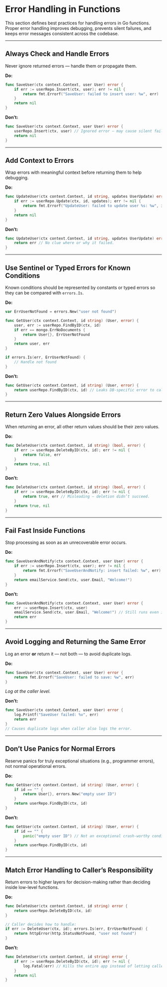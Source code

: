 # **Error Handling in Functions**

This section defines best practices for handling errors in Go functions.
Proper error handling improves debugging, prevents silent failures, and keeps error messages consistent across the codebase.

---

## Always Check and Handle Errors

Never ignore returned errors — handle them or propagate them.

**Do:**

```go
func SaveUser(ctx context.Context, user User) error {
    if err := userRepo.Insert(ctx, user); err != nil {
        return fmt.Errorf("SaveUser: failed to insert user: %w", err)
    }
    return nil
}
```

**Don’t:**

```go
func SaveUser(ctx context.Context, user User) error {
    userRepo.Insert(ctx, user) // Ignored error — may cause silent failure.
    return nil
}
```

---

## Add Context to Errors

Wrap errors with meaningful context before returning them to help debugging.

**Do:**

```go
func UpdateUser(ctx context.Context, id string, updates UserUpdate) error {
    if err := userRepo.Update(ctx, id, updates); err != nil {
        return fmt.Errorf("UpdateUser: failed to update user %s: %w", id, err)
    }
    return nil
}
```

**Don’t:**

```go
func UpdateUser(ctx context.Context, id string, updates UserUpdate) error {
    return err // No clue where or why it failed.
}
```

---

## Use Sentinel or Typed Errors for Known Conditions

Known conditions should be represented by constants or typed errors so they can be compared with `errors.Is`.

**Do:**

```go
var ErrUserNotFound = errors.New("user not found")

func GetUser(ctx context.Context, id string) (User, error) {
    user, err := userRepo.FindByID(ctx, id)
    if err == mongo.ErrNoDocuments {
        return User{}, ErrUserNotFound
    }
    return user, err
}

if errors.Is(err, ErrUserNotFound) {
    // Handle not found
}
```

**Don’t:**

```go
func GetUser(ctx context.Context, id string) (User, error) {
    return userRepo.FindByID(ctx, id) // Leaks DB-specific error to callers.
}
```

---

## Return Zero Values Alongside Errors

When returning an error, all other return values should be their zero values.

**Do:**

```go
func DeleteUser(ctx context.Context, id string) (bool, error) {
    if err := userRepo.DeleteByID(ctx, id); err != nil {
        return false, err
    }
    return true, nil
}
```

**Don’t:**

```go
func DeleteUser(ctx context.Context, id string) (bool, error) {
    if err := userRepo.DeleteByID(ctx, id); err != nil {
        return true, err // Misleading — deletion didn’t succeed.
    }
    return true, nil
}
```

---

## Fail Fast Inside Functions

Stop processing as soon as an unrecoverable error occurs.

**Do:**

```go
func SaveUserAndNotify(ctx context.Context, user User) error {
    if err := userRepo.Insert(ctx, user); err != nil {
        return fmt.Errorf("SaveUserAndNotify: insert failed: %w", err)
    }
    return emailService.Send(ctx, user.Email, "Welcome!")
}
```

**Don’t:**

```go
func SaveUserAndNotify(ctx context.Context, user User) error {
    err := userRepo.Insert(ctx, user)
    emailService.Send(ctx, user.Email, "Welcome!") // Still runs even if insert failed.
    return err
}
```

---

## Avoid Logging and Returning the Same Error

Log an error **or** return it — not both — to avoid duplicate logs.

**Do:**

```go
func SaveUser(ctx context.Context, user User) error {
    return fmt.Errorf("SaveUser: failed to save: %w", err)
}
```

*Log at the caller level.*

**Don’t:**

```go
func SaveUser(ctx context.Context, user User) error {
    log.Printf("SaveUser failed: %v", err)
    return err
}
// Causes duplicate logs when caller also logs the error.
```

---

## Don’t Use Panics for Normal Errors

Reserve panics for truly exceptional situations (e.g., programmer errors), not normal operational errors.

**Do:**

```go
func GetUser(ctx context.Context, id string) (User, error) {
    if id == "" {
        return User{}, errors.New("empty user ID")
    }
    return userRepo.FindByID(ctx, id)
}
```

**Don’t:**

```go
func GetUser(ctx context.Context, id string) (User, error) {
    if id == "" {
        panic("empty user ID") // Not an exceptional crash-worthy condition.
    }
    return userRepo.FindByID(ctx, id)
}
```

---

## Match Error Handling to Caller’s Responsibility

Return errors to higher layers for decision-making rather than deciding inside low-level functions.

**Do:**

```go
func DeleteUser(ctx context.Context, id string) error {
    return userRepo.DeleteByID(ctx, id)
}

// Caller decides how to handle:
if err := DeleteUser(ctx, id); errors.Is(err, ErrUserNotFound) {
    return httpError(http.StatusNotFound, "user not found")
}
```

**Don’t:**

```go
func DeleteUser(ctx context.Context, id string) error {
    if err := userRepo.DeleteByID(ctx, id); err != nil {
        log.Fatal(err) // Kills the entire app instead of letting caller handle.
    }
    return nil
}
```